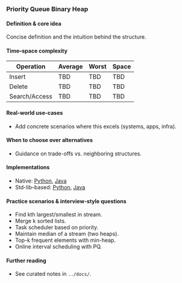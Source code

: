 ### Priority Queue Binary Heap

#### Definition & core idea
Concise definition and the intuition behind the structure.

#### Time–space complexity
| Operation | Average | Worst | Space |
|---|---|---|---|
| Insert | TBD | TBD | TBD |
| Delete | TBD | TBD | TBD |
| Search/Access | TBD | TBD | TBD |

#### Real-world use-cases
- Add concrete scenarios where this excels (systems, apps, infra).

#### When to choose over alternatives
- Guidance on trade-offs vs. neighboring structures.

#### Implementations
- Native: [Python](../python/native/priority_queue_binary_heap.py), [Java](../java/native/PriorityQueueBinaryHeap.java)
- Std-lib–based: [Python](../python/stdlib/priority_queue_binary_heap_std.py), [Java](../java/stdlib/PriorityQueueBinaryHeapStd.java)

#### Practice scenarios & interview-style questions
- Find kth largest/smallest in stream.
- Merge k sorted lists.
- Task scheduler based on priority.
- Maintain median of a stream (two heaps).
- Top-k frequent elements with min-heap.
- Online interval scheduling with PQ.

#### Further reading
- See curated notes in `../docs/`.
